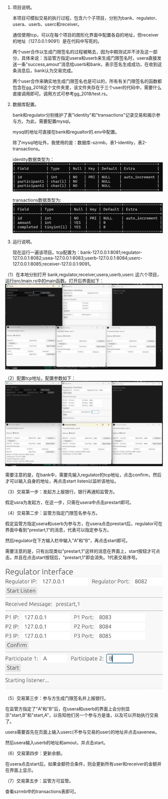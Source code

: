 1. 项目说明。
   
   本项目可模拟交易的执行过程，包含六个子项目，分别为bank、regulator、usera、userb、userc和receiver。

   通信使用tcp，可以在每个项目的图形化界面中配置各自的地址，但receiver的地址（127.0.0.1:9091）是在代码中写死的。

   两个user合作以生成门限签名的过程被略去，因为中期测试并不涉及这一部分，具体来说：当监管方指定usera和userb来生成门限签名时，usera直接发送一条"success,amout"消息给userb和bank，表示签名生成成功，在收到这条消息后，bank认为交易完成。

   两个user合作来确实地生成门限签名也是可以的，所有有关门限签名的函数都包含在gg_2018这个文件夹里，该文件夹存在于三个user的代码中，需要什么直接调用即可。调用方式可参考gg_2018/test.rs。

2. 数据库配置。

   bank和regulator分别维护了表"identity"和"transactions"记录交易和揭示参与方。为此，需要配置mysql。

   mysql的地址可直接在bank和regualtor的.env中配置。

   除了mysql地址外，我使用的是：数据库-szrmb，表1-identity，表2-transactions。

   identity数据类型为：![图片描述](images/identity.png)

   transactions数据类型为: ![图片描述](images/transactions.png)
   
3. 运行说明。

   现在运行一遍该项目。tcp配置为：bank-127.0.0.1:8081;regulator-127.0.0.1:8082;usea-127.0.0.1:8083;userb-127.0.0.1:8084;userc-127.0.0.1:8085;receiver-127.0.0.1:9091。
   
（1）在本地分别打开 bank,regulator,receiver,usera,userb,userc 这六个项目，运行src/main.rs中的main函数。打开后界面如下：![图片描述](images/界面.png)

（2）配置tcp地址，配置参数如下：![图片描述](images/配置tcp地址.png)

   需要注意的是，在bank中，需要先输入regulator的tcp地址，点击confirm，然后才可以输入自身的地址，再点击start listen以监听该地址。

（3）交易第一步：发起方上报银行，银行再通知监管方。

   假定usra为发起方，在这一步，只需在usera中点击prestart即可。

（4）交易第二步：监管方指定门限签名参与方。

   假定监管方指定usera和userb为参与方，在usera点击prestart后，regulator可在界面中看到"prestart,1"的消息，代表可以指定参与方。
   
   然后regulator在下方输入栏中输入"A"和"B"，再点击start即可。

   需要注意的是，只有出现类似"prestart,1"这样的消息在界面上，start按钮才可点击。并且在点击start按钮后，"prestart,1"即会消失。1代表交易序号。

   ![图片描述](images/监管.png)

（5）交易第三步：参与方生成门限签名并上报银行。

   在监管方指定了"A"和"B"后，在usera和userb的界面上会分别显示"start,B"和"start,A"，以告知他们另一个参与方是谁，以及可以开始执行交易了。

   usera需要首先在页面上输入userc(不参与交易的user)的地址并点击savenew。

   然后usera输入userb的地址和amout，并点击start。

（6）交易第四步：更新余额。

   在usera点击start后，如果金额符合条件，则会更新所有user和receiver的金额并在界面上显示。

（7）交易第五步：监管方可监管。

   查看szrmb中的transactions表即可。


